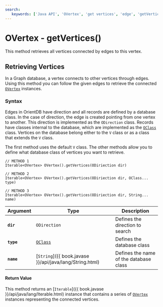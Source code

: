```yaml
---
search:
   keywords: ['Java API', 'OVertex', 'get vertices', 'edge', 'getVertices']
---
```


# OVertex - getVertices()

This method retrieves all vertices connected by edges to this vertex.

## Retrieving Vertices

In a Graph database, a vertex connects to other vertices through edges.  Using this method you can follow the given edges to retrieve the connected [`OVertex`](Java-Ref-OVertex.md) instances.

### Syntax

Edges in OrientDB have direction and all records are defined by a database class.  In the case of direction, the edge is created pointing from one vertex to another.  This direction is implemented as the `ODirection` class.  Records have classes internal to the database, which are implemented as the [`OClass`](Java-Ref-OClass-getClass.md) class.  Vertices on the database belong either to the `V` class or as a class that extends the `V` class.

The first method uses the default `V` class.  The other methods allow you to define what database class of vertices you want to retrieve.

```
// METHOD 1
Iterable<OVertex> OVertex().getVertices(ODiriection dir)

// METHOD 2
Iterable<OVertex> OVertex().getVertices(ODiriection dir, OClass... type)

// METHOD 3
Iterable<OVertex> OVertex().getVertices(ODiriection dir, String... name)
```

| Argument | Type | Description |
|---|---|---|
| **`dir`** | `ODirection` | Defines the direction to search |
| **`type`** | [`OClass`](Java-Ref-OClass.md) | Defines the database class |
| **`name`** | [`String`]({{ book.javase }}/api/java/lang/String.html) | Defines the name of the database class |

#### Return Value

This method returns an [`Iterable`]({{ book.javase }}/api/java/lang/Iterable.html) instance that contains a series of [`OVertex`](Java-Ref-OVertex.md) instances representing the connected vertices.

